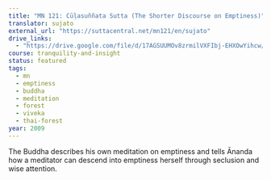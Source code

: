 ```yaml
---
title: "MN 121: Cūḷasuññata Sutta (The Shorter Discourse on Emptiness)"
translator: sujato
external_url: "https://suttacentral.net/mn121/en/sujato"
drive_links:
  - "https://drive.google.com/file/d/17AGSUUMOv8zrmilVXFIbj-EHXOwYihcw/view?usp=drivesdk"
course: tranquility-and-insight
status: featured
tags:
  - mn
  - emptiness
  - buddha
  - meditation
  - forest
  - viveka
  - thai-forest
year: 2009
---
```


The Buddha describes his own meditation on emptiness and tells Ānanda how a meditator can descend into emptiness herself through seclusion and wise attention.

